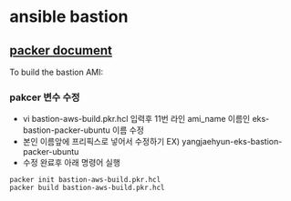 # ansible bastion 

## [packer document](https://developer.hashicorp.com/packer/tutorials/aws-get-started)

To build the bastion AMI:


### pakcer 변수 수정
- vi bastion-aws-build.pkr.hcl 입력후 11번 라인 ami_name 이름인 eks-bastion-packer-ubuntu 이름 수정
- 본인 이름앞에 프리픽스로 넣어서 수정하기 EX) yangjaehyun-eks-bastion-packer-ubuntu
- 수정 완료후 아래 명령어 실행
```
packer init bastion-aws-build.pkr.hcl
packer build bastion-aws-build.pkr.hcl
```